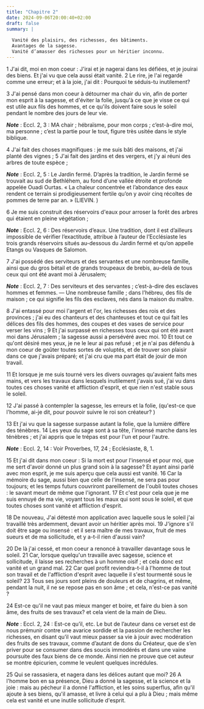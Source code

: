 ```yaml
---
title: "Chapitre 2"
date: 2024-09-06T20:00:40+02:00
draft: false
summary: |
  
  Vanité des plaisirs, des richesses, des bâtiments.
  Avantages de la sagesse.
  Vanité d’amasser des richesses pour un héritier inconnu.
---
```



1 J'ai dit, moi en mon coeur : J'irai et je nagerai dans les défiées, et je jouirai des biens. Et j'ai vu que cela aussi était vanité. 2 Le rire, je l'ai regardé comme une erreur; et à la joie, j'ai dit : Pourquoi te séduis-tu inutilement?


3 J'ai pensé dans mon coeur à détourner ma chair du vin, afin de porter mon esprit à la sagesse, et d'éviter la folie, jusqu'à ce que je visse ce qui est utile aux fils des hommes, et ce qu'ils doivent faire sous le soleil pendant le nombre des jours de leur vie.

***Note*** :  Eccl. 2, 3 : MA chair ; hébraïsme, pour mon corps ; c’est-à-dire moi, ma personne ; c’est la partie pour le tout, figure très usitée dans le style biblique.

4 J'ai fait des choses magnifiques : je me suis bâti des maisons, et j'ai planté des vignes ; 5 J'ai fait des jardins et des vergers, et j'y ai réuni des arbres de toute espèce ;

***Note*** :  Eccl. 2, 5 : Le Jardin fermé. D’après la tradition, le Jardin fermé se trouvait au sud de Bethléhem, au fond d’une vallée étroite et profonde appelée Ouadi Ourtas. « La chaleur concentrée et l’abondance des eaux rendent ce terrain si prodigieusement fertile qu’on y avoir cinq récoltes de pommes de terre par an. » (LIEVIN. )

6 Je me suis construit des réservoirs d'eaux pour arroser la forêt des arbres qui étaient en pleine végétation ;

***Note*** :  Eccl. 2, 6 : Des réservoirs d’eaux. Une tradition, dont il est d’ailleurs impossible de vérifier l’exactitude, attribue à l’auteur de l’Ecclésiaste les trois grands réservoirs situés au-dessous du Jardin fermé et qu’on appelle Etangs ou Vasques de Salomon.

7 J'ai possédé des serviteurs et des servantes et une nombreuse famille, ainsi que du gros bétail et de grands troupeaux de brebis, au-delà de tous ceux qui ont été avant moi à Jérusalem;

***Note*** :  Eccl. 2, 7 : Des serviteurs et des servantes ; c’est-à-dire des esclaves hommes et femmes. ― Une nombreuse famille ; dans l’hébreu, des fils de maison ; ce qui signifie les fils des esclaves, nés dans la maison du maître.

8 J'ai entassé pour moi l'argent et l'or, les richesses des rois et des provinces ; j'ai eu des chanteurs et des chanteuses et tout ce qui fait les délices des fils des hommes, des coupes et des vases de service pour verser les vins ; 9 Et j'ai surpassé en richesses tous ceux qui ont été avant moi dans Jérusalem ; la sagesse aussi a persévéré avec moi. 10 Et tout ce qu'ont désiré mes yeux, je ne le leur ai pas refusé ; et je n'ai pas défendu à mon coeur de goûter toutes sortes de voluptés, et de trouver son plaisir dans ce que j'avais préparé; et j'ai cru que ma part était de jouir de mon travail.


11 Et lorsque je me suis tourné vers les divers ouvrages qu'avaient faits mes mains, et vers les travaux dans lesquels inutilement j'avais sué, j'ai vu dans toutes ces choses vanité et affliction d'esprit, et que rien n'est stable sous le soleil.


12 J'ai passé à contempler la sagesse, les erreurs et la folie, (qu'est-ce que l'homme, ai-je dit, pour pouvoir suivre le roi son créateur? )


13 Et j'ai vu que la sagesse surpasse autant la folie, que la lumière diffère des ténèbres. 14 Les yeux du sage sont à sa tête, l'insensé marche dans les ténèbres ; et j'ai appris que le trépas est pour l'un et pour l'autre.

***Note*** :  Eccl. 2, 14 : Voir Proverbes, 17, 24 ; Ecclésiaste, 8, 1.


15 Et j'ai dit dans mon coeur : Si la mort est pour l'insensé et pour moi, que me sert d'avoir donné un plus grand soin à la sagesse? Et ayant ainsi parlé avec mon esprit, je me suis aperçu que cela aussi est vanité. 16 Car la mémoire du sage, aussi bien que celle de l'insensé, ne sera pas pour toujours; et les temps futurs couvriront pareillement de l'oubli toutes choses : le savant meurt de même que l'ignorant. 17 Et c'est pour cela que je me suis ennuyé de ma vie, voyant tous les maux qui sont sous le soleil, et que toutes choses sont vanité et affliction d'esprit.


18 De nouveau, J'ai détesté mon application avec laquelle sous le soleil j'ai travaillé très ardemment, devant avoir un héritier après moi. 19 J'ignore s'il doit être sage ou insensé : et il sera maître de mes travaux, fruit de mes sueurs et de ma sollicitude, et y a-t-il rien d'aussi vain?


20 De là j'ai cessé, et mon coeur a renoncé à travailler davantage sous le soleil. 21 Car, lorsque quelqu'un travaille avec sagesse, science et sollicitude, il laisse ses recherches à un homme oisif ; et cela donc est vanité et un grand mal. 22 Car quel profit reviendra-t-il à l'homme de tout son travail et de l'affliction d'esprit avec laquelle il s'est tourmenté sous le soleil? 23 Tous ses jours sont pleins de douleurs et de chagrins, et même, pendant la nuit, il ne se repose pas en son âme ; et cela, n'est-ce pas vanité ?


24 Est-ce qu'il ne vaut pas mieux manger et boire, et faire du bien à son âme, des fruits de ses travaux? et cela vient de la main de Dieu.

***Note*** :  Eccl. 2, 24 : Est-ce qu’il, etc. Le but de l’auteur dans ce verset est de nous prémunir contre une avarice sordide et la passion de rechercher les richesses, en disant qu’il vaut mieux passer sa vie à jouir avec modération des fruits de ses travaux, comme d’autant de dons du Créateur, que de s’en priver pour se consumer dans des soucis immodérés et dans une vaine poursuite des faux biens de ce monde. Ainsi rien ne prouve que cet auteur se montre épicurien, comme le veulent quelques incrédules.

25 Qui se rassasiera, et nagera dans les délices autant que moi? 26 A l'homme bon en sa présence, Dieu a donné la sagesse, et la science et la joie : mais au pécheur il a donné l'affliction, et les soins superflus, afin qu'il ajoute à ses biens, qu'il amasse, et livre à celui qui a plu à Dieu ; mais même cela est vanité et une inutile sollicitude d'esprit.

